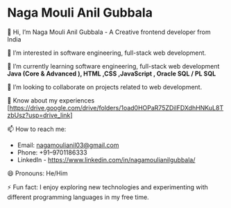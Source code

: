 # Naga Mouli Anil Gubbala

👋 Hi, I’m Naga Mouli Anil Gubbala
    - A Creative frontend developer from India

👀 I’m interested in software engineering, full-stack web development.

🌱 I’m currently learning software engineering, full-stack web development **Java (Core & Advanced ), HTML ,CSS ,JavaScript , Oracle SQL / PL SQL**

💞️ I’m looking to collaborate on projects related to web development.

📄 Know about my experiences [https://drive.google.com/drive/folders/1oad0HOPaR75ZDiIFDXdhHNKuL8TzbUsz?usp=drive_link]

📫 How to reach me:
- Email: nagamoulianil03@gmail.com
- Phone: +91–9701186333
- LinkedIn - https://www.linkedin.com/in/nagamoulianilgubbala/

😄 Pronouns: He/Him

⚡ Fun fact: I enjoy exploring new technologies and experimenting with different programming languages in my free time.


